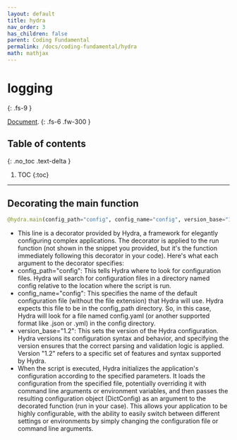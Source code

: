 ```yaml
---
layout: default
title: hydra
nav_order: 3
has_children: false
parent: Coding Fundamental
permalink: /docs/coding-fundamental/hydra
math: mathjax
---
```


# logging
{: .fs-9 }

[Document](https://hydra.cc/).
{: .fs-6 .fw-300 }

## Table of contents
{: .no_toc .text-delta }

1. TOC
{:toc}

---
## Decorating the main function
```python
@hydra.main(config_path="config", config_name="config", version_base="1.2")
```
* This line is a decorator provided by Hydra, a framework for elegantly configuring complex applications. The decorator is applied to the run function (not shown in the snippet you provided, but it's the function immediately following this decorator in your code). Here's what each argument to the decorator specifies:
* config_path="config": This tells Hydra where to look for configuration files. Hydra will search for configuration files in a directory named config relative to the location where the script is run.
* config_name="config": This specifies the name of the default configuration file (without the file extension) that Hydra will use. Hydra expects this file to be in the config_path directory. So, in this case, Hydra will look for a file named config.yaml (or another supported format like .json or .yml) in the config directory.
* version_base="1.2": This sets the version of the Hydra configuration. Hydra versions its configuration syntax and behavior, and specifying the version ensures that the correct parsing and validation logic is applied. Version "1.2" refers to a specific set of features and syntax supported by Hydra.
* When the script is executed, Hydra initializes the application's configuration according to the specified parameters. It loads the configuration from the specified file, potentially overriding it with command line arguments or environment variables, and then passes the resulting configuration object (DictConfig) as an argument to the decorated function (run in your case). This allows your application to be highly configurable, with the ability to easily switch between different settings or environments by simply changing the configuration file or command line arguments.